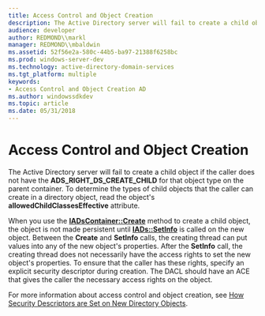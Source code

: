 ```yaml
---
title: Access Control and Object Creation
description: The Active Directory server will fail to create a child object if the caller does not have the ADS\_RIGHT\_DS\_CREATE\_CHILD for that object type on the parent container.
audience: developer
author: REDMOND\\markl
manager: REDMOND\\mbaldwin
ms.assetid: 52f56e2a-580c-44b5-ba97-21388f6258bc
ms.prod: windows-server-dev
ms.technology: active-directory-domain-services
ms.tgt_platform: multiple
keywords:
- Access Control and Object Creation AD
ms.author: windowssdkdev
ms.topic: article
ms.date: 05/31/2018
---
```


# Access Control and Object Creation

The Active Directory server will fail to create a child object if the caller does not have the **ADS\_RIGHT\_DS\_CREATE\_CHILD** for that object type on the parent container. To determine the types of child objects that the caller can create in a directory object, read the object's **allowedChildClassesEffective** attribute.

When you use the [**IADsContainer::Create**](https://msdn.microsoft.com/library/aa705987) method to create a child object, the object is not made persistent until [**IADs::SetInfo**](https://msdn.microsoft.com/library/aa746354) is called on the new object. Between the **Create** and **SetInfo** calls, the creating thread can put values into any of the new object's properties. After the **SetInfo** call, the creating thread does not necessarily have the access rights to set the new object's properties. To ensure that the caller has these rights, specify an explicit security descriptor during creation. The DACL should have an ACE that gives the caller the necessary access rights on the object.

For more information about access control and object creation, see [How Security Descriptors are Set on New Directory Objects](how-security-descriptors-are-set-on-new-directory-objects.md).

 

 




